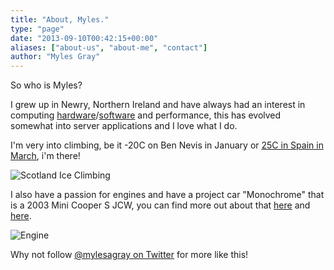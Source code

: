 ```yaml
---
title: "About, Myles."
type: "page"
date: "2013-09-10T00:42:15+00:00"
aliases: ["about-us", "about-me", "contact"]
author: "Myles Gray"
---
```


So who is Myles?

I grew up in Newry, Northern Ireland and have always had an interest in computing [hardware][1]/[software][2] and performance, this has evolved somewhat into server applications and I love what I do.

I'm very into climbing, be it -20C on Ben Nevis in January or [25C in Spain in March][3], i'm there!

![Scotland Ice Climbing](/uploads/2013/09/76296_10151269025947467_1187105377_n.jpg)

I also have a passion for engines and have a project car "Monochrome" that is a 2003 Mini Cooper S JCW, you can find more out about that [here][4] and [here][5].

![Engine](/uploads/2013/09/409711_10150962501407467_1272773855_n.jpg)

Why not follow [@mylesagray on Twitter][6] for more like this!

 [1]: /hardware/fix-broken-motherboard/ "Fixing/Flashing a broken motherboard w/ SPIPGM2 and Serial"
 [2]: /software/benchtec-toolbox/ "BenchTec Toolbox"
 [3]: /just-for-fun/qubmc-el-chorro-video-2013/
 [4]: /uploads/2013/09/project-monochrome-20032
 [5]: /just-for-fun/another-racecar-engine-build/ "R53 Mini Cooper S JCW Engine Rebuild"
 [6]: https://twitter.com/mylesagray
